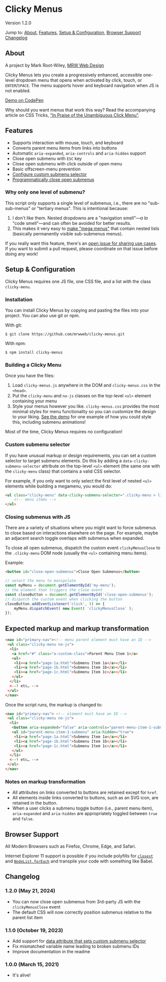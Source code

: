 # Clicky Menus

Version 1.2.0

Jump to: [About](#about), [Features](#features), [Setup & Configuration](#setup--configuration), [Browser Support](#browser-support) [Changelog](#changelog)

## About

A project by Mark Root-Wiley, [MRW Web Design](https://MRWweb.com)

Clicky Menus lets you create a progressively enhanced, accessible one-level dropdown menu that opens when activated by click, touch, or `ENTER`/`SPACE`. The menu supports hover and keyboard navigation when JS is not enabled.

[Demo on CodePen](https://codepen.io/mrwweb/pen/pXqKZO)

Why should you want menus that work this way? Read the accompanying article on CSS Tricks, ["In Praise of the Unambiguous Click Menu"](https://css-tricks.com/in-praise-of-the-unambiguous-click-menu/).

## Features

- Supports interaction with mouse, touch, and keyboard
- Converts parent menu items from links into buttons
- Automatic `aria-expanded`, `aria-controls` and `aria-hidden` support
- Close open submenu with `ESC` key
- Close open submenu with click outside of open menu
- Basic offscreen-menu prevention
- [Configure custom submenu selector](#custom-submenu-selector)
- [Programmatically close open submenus](#closing-submenus-with-js)

### Why only one level of submenu?

This script only supports a single level of submenus, i.e., there are no "sub-sub-menus" or "tertiary menus". This is intentional because:

1. I don't like them. Nested dropdowns are a "navigation smell"—_a la_ "code smell"—and can often be avoided for better results.
2. This makes it very easy to [make "mega menus"](#custom-submenu-selector) that contain nested lists (basically permanently visible sub-submenus menus).

If you really want this feature, there's an [open issue for sharing use cases](https://github.com/mrwweb/clicky-menus/issues/8). If you want to submit a pull request, please coordinate on that issue before doing any work!

## Setup & Configuration

Clicky Menus requires one JS file, one CSS file, and a list with the class `clicky-menu`.

### Installation

You can install Clicky Menus by copying and pasting the files into your project. You can also use git or npm.

With git:

`$ git clone https://github.com/mrwweb/clicky-menus.git`

With npm:

`$ npm install clicky-menus`

### Building a Clicky Menu

Once you have the files:

1. Load `clicky-menus.js` anywhere in the DOM and `clicky-menus.css` in the `<head>`.
2. Put the `clicky-menu` and `no-js` classes on the top-level `<ul>` element containing your menu
3. Style your menus however you like. `clicky-menus.css` provides the most minimal styles for menu functionality so you can customize the design to your liking. [See the demo](https://codepen.io/mrwweb/pen/pXqKZO) for one example of how you could style this, including submenu animations!

Most of the time, Clicky Menus requires no configuration!

### Custom submenu selector

If you have unusual markup or design requirements, you can set a custom selector to target submenu elements. Do this by adding a `data-clicky-submenu-selector` attribute on the top-level `<ul>` element (the same one with the `clicky-menu` class) that contains a valid CSS selector.

For example, if you only want to only select the first level of nested `<ul>` elements while building a megamenu, you would do:

```html
<ul class="clicky-menu" data-clicky-submenu-selector=".clicky-menu > li > ul">
    <!-- menu items -->
</ul>
```

### Closing submenus with JS

There are a variety of situations where you might want to force submenus to close based on interactions elsewhere on the page. For example, maybe an adjacent search toggle overlaps with submenus when expanded.

To close all open submenus, dispatch the custom event `clickyMenusClose` to the `.clicky-menu` DOM node (usually the `<ul>` containing menu items).

Example:

```html
<button id="close-open-submenus">Close Open Submenus</button>
```

```js
// select the menu to manipulate
const myMenu = document.getElementById('my-menu');
// the element that triggers the close event
const closeButton = document.getElementById('close-open-submenus');
// dispatch the custom event when clicking the button
closeButton.addEventListener('click', () => {
    myMenu.dispatchEvent( new Event( 'clickyMenusClose' );
});
```

## Expected markup and markup transformation

```html
<nav id="primary-nav"><!-- menu parent element must have an ID -->
 <ul class="clicky-menu no-js">
  <li>
   <a href="#" class="a-custom-class">Parent Menu Item 1</a>
   <ul>
    <li><a href="page-1a.html">Submenu Item 1a</a></li>
    <li><a href="page-1b.html">Submenu Item 1b</a></li>
    <li><a href="page-1c.html">Submenu Item 1c</a></li>
   </ul>
  </li>
  <--! etc… -->
 </ul>
</nav>
```

Once the script runs, the markup is changed to:

```html
<nav id="primary-nav"> <!-- element must have an ID -->
 <ul class="clicky-menu no-js">
  <li>
   <button aria-expanded="false" aria-controls="parent-menu-item-1-submenu" class="a-custom-class">Parent Menu Item 1</button>
   <ul id="parent-menu-item-1-submenu" aria-hidden="true">
    <li><a href="page-1a.html">Submenu Item 1a</a></li>
    <li><a href="page-1b.html">Submenu Item 1b</a></li>
    <li><a href="page-1c.html">Submenu Item 1c</a></li>
   </ul>
  </li>
  <--! etc… -->
 </ul>
</nav>
```

### Notes on markup transformation

- All attributes on links converted to buttons are retained except for `href`.
- All elements inside links converted to buttons, such as an SVG icon, are retained in the button.
- When a user clicks a submenu toggle button (i.e., parent menu item), `aria-expanded` and `aria-hidden` are appropriately toggled between `true` and `false`.

## Browser Support

All Modern Browsers such as Firefox, Chrome, Edge, and Safari.

Internet Explorer 11 support is possible if you include polyfills for [`closest`](https://developer.mozilla.org/en-US/docs/Web/API/Element/closest#polyfill) and [`NodeList.forEach`](https://developer.mozilla.org/en-US/docs/Web/API/NodeList/forEach#Polyfill) and transpile your code with something like Babel.

## Changelog

### 1.2.0 (May 21, 2024)

- You can now close open submenus from 3rd-party JS with the `clickyMenusClose` event
- The default CSS will now correctly position submenus relative to the parent list item

### 1.1.0 (October 19, 2023)

- Add support for [data attribute that sets custom submenu selector](#custom-submenu-selector)
- Fix mismatched variable name leading to broken submenu IDs
- Improve documentation in the readme

### 1.0.0 (March 15, 2021)

- It's alive!

